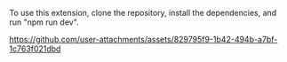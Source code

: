 To use this extension, clone the repository, install the dependencies, and run "npm run dev".

https://github.com/user-attachments/assets/829795f9-1b42-494b-a7bf-1c763f021dbd

